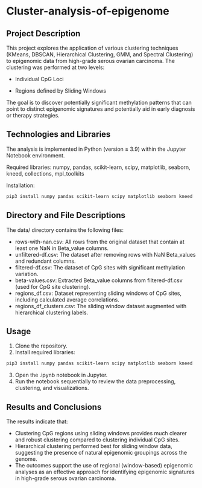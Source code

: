# Cluster-analysis-of-epigenome

## Project Description

This project explores the application of various clustering techniques (KMeans, DBSCAN, Hierarchical Clustering, GMM, and Spectral Clustering) to epigenomic data from high-grade serous ovarian carcinoma. The clustering was performed at two levels:

 - Individual CpG Loci

 - Regions defined by Sliding Windows

The goal is to discover potentially significant methylation patterns that can point to distinct epigenomic signatures and potentially aid in early diagnosis or therapy strategies.

## Technologies and Libraries

The analysis is implemented in Python (version ≥ 3.9) within the Jupyter Notebook environment.

Required libraries: numpy, pandas, scikit-learn, scipy, matplotlib, seaborn, kneed, collections, mpl_toolkits

Installation:
```bash
pip3 install numpy pandas scikit-learn scipy matplotlib seaborn kneed

```

## Directory and File Descriptions

The data/ directory contains the following files:

 - rows-with-nan.csv: All rows from the original dataset that contain at least one NaN in Beta_value columns.
 - unfiltered-df.csv: The dataset after removing rows with NaN Beta_values and redundant columns.
 - filtered-df.csv: The dataset of CpG sites with significant methylation variation.
 - beta-values.csv: Extracted Beta_value columns from filtered-df.csv (used for CpG site clustering).
 - regions_df.csv: Dataset representing sliding windows of CpG sites, including calculated average correlations.
 - regions_df_clusters.csv: The sliding window dataset augmented with hierarchical clustering labels.

## Usage
1. Clone the repository.
2. Install required libraries:
```bash
pip3 install numpy pandas scikit-learn scipy matplotlib seaborn kneed

```
3. Open the .ipynb notebook in Jupyter.
4. Run the notebook sequentially to review the data preprocessing, clustering, and visualizations.

## Results and Conclusions

The results indicate that:
- Clustering CpG regions using sliding windows provides much clearer and robust clustering compared to clustering individual CpG sites.
- Hierarchical clustering performed best for sliding window data, suggesting the presence of natural epigenomic groupings across the genome.
- The outcomes support the use of regional (window-based) epigenomic analyses as an effective approach for identifying epigenomic signatures in high-grade serous ovarian carcinoma.

